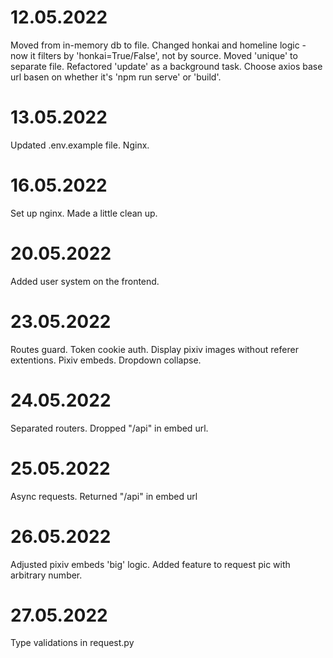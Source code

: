 # 12.05.2022
Moved from in-memory db to file. Changed honkai and homeline logic - now it filters by 'honkai=True/False', not by source. Moved 'unique' to separate file. Refactored 'update' as a background task. Choose axios base url basen on whether it's 'npm run serve' or 'build'.

# 13.05.2022
Updated .env.example file. Nginx.

# 16.05.2022
Set up nginx. Made a little clean up.

# 20.05.2022
Added user system on the frontend.

# 23.05.2022
Routes guard. Token cookie auth. Display pixiv images without referer extentions. Pixiv embeds. Dropdown collapse.

# 24.05.2022
Separated routers. Dropped "/api" in embed url.

# 25.05.2022
Async requests. Returned "/api" in embed url

# 26.05.2022
Adjusted pixiv embeds 'big' logic. Added feature to request pic with arbitrary number.

# 27.05.2022
Type validations in request.py